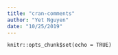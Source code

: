 ```yaml
---
title: "cran-comments"
author: "Yet Nguyen"
date: "10/25/2019"
---
```


```{r setup, include=FALSE}
knitr::opts_chunk$set(echo = TRUE)
```
